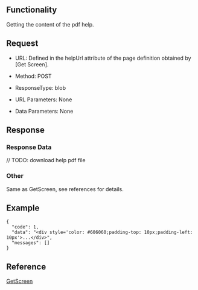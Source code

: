 ## Functionality

Getting the content of the pdf help.

## Request

  * URL: Defined in the helpUrl attribute of the page definition obtained by [Get Screen].

  

  * Method: POST
  * ResponseType: blob

  

  * URL Parameters: None

  

  * Data Parameters: None

## Response

### Response Data

// TODO: download help pdf file

### Other

Same as GetScreen, see references for details.

## Example

    
    
    {
      "code": 1,
      "data": "<div style='color: #606060;padding-top: 10px;padding-left: 10px'>...</div>",
      "messages": []
    }
    

## Reference

[GetScreen](GetScreen.md "GetScreen")

